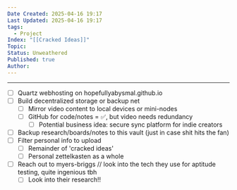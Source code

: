 ```yaml
---
Date Created: 2025-04-16 19:17
Last Updated: 2025-04-16 19:17
tags:
  - Project
Index: "[[Cracked Ideas]]"
Topic: 
Status: Unweathered
Published: true
Author:
---
```

---
- [ ] Quartz webhosting on hopefullyabysmal.github.io
- [ ] Build decentralized storage or backup net  
	- [ ] Mirror video content to local devices or mini-nodes  
	- [ ] GitHub for code/notes = ✅, but video needs redundancy  
		- [ ] Potential business idea: secure sync platform for indie creators
- [ ] Backup research/boards/notes to this vault (just in case shit hits the fan)
- [ ] Filter personal info to upload
	- [ ] Remainder of 'cracked ideas'
	- [ ] Personal zettelkasten as a whole
- [ ] Reach out to myers-briggs // look into the tech they use for aptitude testing, quite ingenious tbh
	- [ ] Look into their research!!
